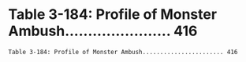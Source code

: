 # Table 3-184: Profile of Monster Ambush....................... 416

```
Table 3-184: Profile of Monster Ambush....................... 416
```
